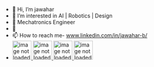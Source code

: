 - 👋 Hi, I’m jawahar
- 👀 I’m interested in AI | Robotics | Design 
- 🌱 Mechatronics Engineer
- 💞️ 
- 📫 How to reach me- www.linkedin.com/in/jawahar-b/
- <div>
		<a href="https://github.com/JAFF-CYBERTHEIF" target="_blank">
		<img src="../images/github logo.png" alt="image not loaded" height="50"/>
		</a>
		<a href="https://www.instagram.com/jawahar_jaff/?hl=en" target="_blank">
		<img src="../images/instagram logo.png" alt="image not loaded" height="50"/>
		</a>
		<a href="https://www.linkedin.com/in/jawahar-b/" target="_blank">
		<img src="../images/linkedin logo.png" alt="image not loaded" height="50"/>
		</a>
		<a href="mailto: bjawahar10@gmail.com" target="_blank">
		<img src="../images/mail logo.png" alt="image not loaded" height="50"/>
		</a>
	</div>

<!---
JAFF-CYBERTHEIF/JAFF-CYBERTHEIF is a ✨ special ✨ repository because its `README.md` (this file) appears on your GitHub profile.
You can click the Preview link to take a look at your changes.
--->
